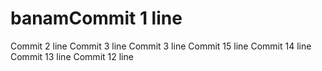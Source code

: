 # banamCommit 1 line
Commit 2 line
Commit 3 line
Commit 3 line
Commit 15 line
Commit 14 line
Commit 13 line
Commit 12 line
